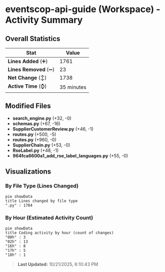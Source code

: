 # eventscop-api-guide (Workspace) - Activity Summary 

## Overall Statistics

| Stat                   | Value                                                             |
| ---------------------- | ----------------------------------------------------------------- |
| **Lines Added** (➕)   | 1761                                          |
| **Lines Removed** (➖) | 23                                        |
| **Net Change** (↕)    | 1738                |
| **Active Time** (⌚)   | 35 minutes |


## Modified Files
- **search_engine.py** (+32, -0)
- **schemas.py** (+67, -16)
- **SupplierCustomerReview.py** (+46, -1)
- **routes.py** (+500, -5)
- **routes.py** (+960, -0)
- **SupplierChain.py** (+53, -0)
- **RseLabel.py** (+48, -1)
- **964fca6600a1_add_rse_label_languages.py** (+55, -0)

## Visualizations

### By File Type (Lines Changed)

```mermaid
pie showData
title Lines changed by file type
".py" : 1784
```

### By Hour (Estimated Activity Count)

```mermaid
pie showData
title Coding activity by hour (count of changes)
"00h" : 3
"02h" : 13
"16h" : 8
"17h" : 5
"18h" : 1
```


> **Last Updated:** 10/21/2025, 6:10:43 PM